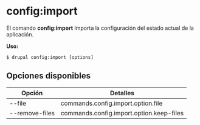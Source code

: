 # config:import
El comando **config:import** Importa la configuración del estado actual de la aplicación.

**Uso:**
```
$ drupal config:import [options] 
```

## Opciones disponibles
Opción | Detalles
-------|-------------
--file | commands.config.import.option.file
--remove-files | commands.config.import.option.keep-files
